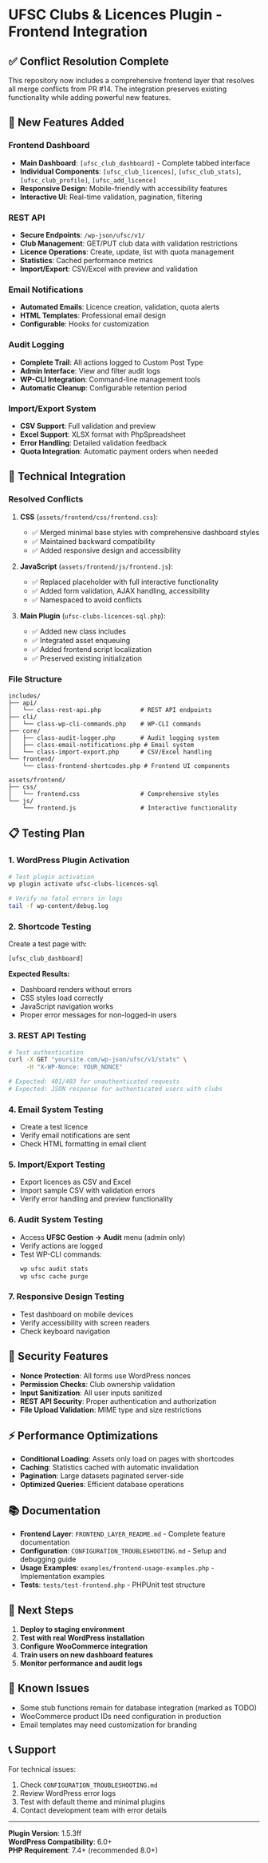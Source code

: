 # UFSC Clubs & Licences Plugin - Frontend Integration

## ✅ Conflict Resolution Complete

This repository now includes a comprehensive frontend layer that resolves all merge conflicts from PR #14. The integration preserves existing functionality while adding powerful new features.

## 🚀 New Features Added

### Frontend Dashboard
- **Main Dashboard**: `[ufsc_club_dashboard]` - Complete tabbed interface
- **Individual Components**: `[ufsc_club_licences]`, `[ufsc_club_stats]`, `[ufsc_club_profile]`, `[ufsc_add_licence]`
- **Responsive Design**: Mobile-friendly with accessibility features
- **Interactive UI**: Real-time validation, pagination, filtering

### REST API
- **Secure Endpoints**: `/wp-json/ufsc/v1/`
- **Club Management**: GET/PUT club data with validation restrictions
- **Licence Operations**: Create, update, list with quota management
- **Statistics**: Cached performance metrics
- **Import/Export**: CSV/Excel with preview and validation

### Email Notifications
- **Automated Emails**: Licence creation, validation, quota alerts
- **HTML Templates**: Professional email design
- **Configurable**: Hooks for customization

### Audit Logging
- **Complete Trail**: All actions logged to Custom Post Type
- **Admin Interface**: View and filter audit logs
- **WP-CLI Integration**: Command-line management tools
- **Automatic Cleanup**: Configurable retention period

### Import/Export System
- **CSV Support**: Full validation and preview
- **Excel Support**: XLSX format with PhpSpreadsheet
- **Error Handling**: Detailed validation feedback
- **Quota Integration**: Automatic payment orders when needed

## 🔧 Technical Integration

### Resolved Conflicts
1. **CSS** (`assets/frontend/css/frontend.css`):
   - ✅ Merged minimal base styles with comprehensive dashboard styles
   - ✅ Maintained backward compatibility
   - ✅ Added responsive design and accessibility

2. **JavaScript** (`assets/frontend/js/frontend.js`):
   - ✅ Replaced placeholder with full interactive functionality
   - ✅ Added form validation, AJAX handling, accessibility
   - ✅ Namespaced to avoid conflicts

3. **Main Plugin** (`ufsc-clubs-licences-sql.php`):
   - ✅ Added new class includes
   - ✅ Integrated asset enqueuing
   - ✅ Added frontend script localization
   - ✅ Preserved existing initialization

### File Structure
```
includes/
├── api/
│   └── class-rest-api.php           # REST API endpoints
├── cli/
│   └── class-wp-cli-commands.php    # WP-CLI commands
├── core/
│   ├── class-audit-logger.php       # Audit logging system
│   ├── class-email-notifications.php # Email system
│   └── class-import-export.php      # CSV/Excel handling
└── frontend/
    └── class-frontend-shortcodes.php # Frontend UI components

assets/frontend/
├── css/
│   └── frontend.css                 # Comprehensive styles
└── js/
    └── frontend.js                  # Interactive functionality
```

## 📋 Testing Plan

### 1. WordPress Plugin Activation
```bash
# Test plugin activation
wp plugin activate ufsc-clubs-licences-sql

# Verify no fatal errors in logs
tail -f wp-content/debug.log
```

### 2. Shortcode Testing
Create a test page with:
```php
[ufsc_club_dashboard]
```

**Expected Results:**
- Dashboard renders without errors
- CSS styles load correctly
- JavaScript navigation works
- Proper error messages for non-logged-in users

### 3. REST API Testing
```bash
# Test authentication
curl -X GET "yoursite.com/wp-json/ufsc/v1/stats" \
     -H "X-WP-Nonce: YOUR_NONCE"

# Expected: 401/403 for unauthenticated requests
# Expected: JSON response for authenticated users with clubs
```

### 4. Email System Testing
- Create a test licence
- Verify email notifications are sent
- Check HTML formatting in email client

### 5. Import/Export Testing
- Export licences as CSV and Excel
- Import sample CSV with validation errors
- Verify error handling and preview functionality

### 6. Audit System Testing
- Access **UFSC Gestion → Audit** menu (admin only)
- Verify actions are logged
- Test WP-CLI commands:
  ```bash
  wp ufsc audit stats
  wp ufsc cache purge
  ```

### 7. Responsive Design Testing
- Test dashboard on mobile devices
- Verify accessibility with screen readers
- Check keyboard navigation

## 🔐 Security Features

- **Nonce Protection**: All forms use WordPress nonces
- **Permission Checks**: Club ownership validation
- **Input Sanitization**: All user inputs sanitized
- **REST API Security**: Proper authentication and authorization
- **File Upload Validation**: MIME type and size restrictions

## ⚡ Performance Optimizations

- **Conditional Loading**: Assets only load on pages with shortcodes
- **Caching**: Statistics cached with automatic invalidation
- **Pagination**: Large datasets paginated server-side
- **Optimized Queries**: Efficient database operations

## 📚 Documentation

- **Frontend Layer**: `FRONTEND_LAYER_README.md` - Complete feature documentation
- **Configuration**: `CONFIGURATION_TROUBLESHOOTING.md` - Setup and debugging guide
- **Usage Examples**: `examples/frontend-usage-examples.php` - Implementation examples
- **Tests**: `tests/test-frontend.php` - PHPUnit test structure

## 🎯 Next Steps

1. **Deploy to staging environment**
2. **Test with real WordPress installation**
3. **Configure WooCommerce integration**
4. **Train users on new dashboard features**
5. **Monitor performance and audit logs**

## 🐛 Known Issues

- Some stub functions remain for database integration (marked as TODO)
- WooCommerce product IDs need configuration in production
- Email templates may need customization for branding

## 📞 Support

For technical issues:
1. Check `CONFIGURATION_TROUBLESHOOTING.md`
2. Review WordPress error logs
3. Test with default theme and minimal plugins
4. Contact development team with error details

---

**Plugin Version**: 1.5.3ff  
**WordPress Compatibility**: 6.0+  
**PHP Requirement**: 7.4+ (recommended 8.0+)